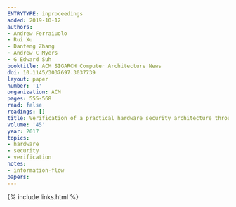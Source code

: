 ```yaml
---
ENTRYTYPE: inproceedings
added: 2019-10-12
authors:
- Andrew Ferraiuolo
- Rui Xu
- Danfeng Zhang
- Andrew C Myers
- G Edward Suh
booktitle: ACM SIGARCH Computer Architecture News
doi: 10.1145/3037697.3037739
layout: paper
number: '1'
organization: ACM
pages: 555-568
read: false
readings: []
title: Verification of a practical hardware security architecture through static information flow analysis
volume: '45'
year: 2017
topics:
- hardware
- security
- verification
notes:
- information-flow
papers:
---
```



{% include links.html %}
